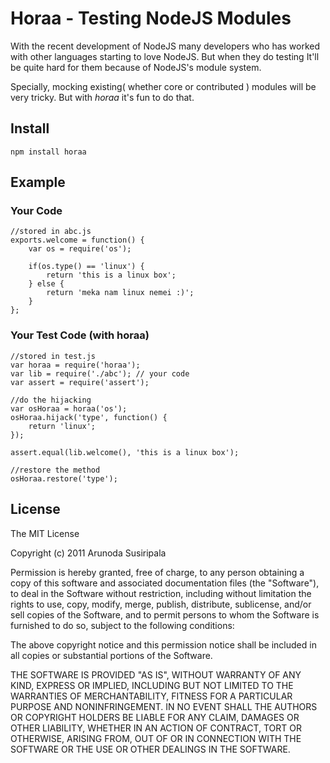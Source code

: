 Horaa - Testing NodeJS Modules
==============================

With the recent development of NodeJS many developers who has worked with other languages starting to love NodeJS. But when they do testing It'll be quite hard for them because of NodeJS's module system.

Specially, mocking existing( whether core or contributed ) modules will be very tricky. But with *horaa* it's fun to do that.

## Install

	npm install horaa

## Example

### Your Code
	
	//stored in abc.js
	exports.welcome = function() {
		var os = require('os');

		if(os.type() == 'linux') {
			return 'this is a linux box';
		} else {
			return 'meka nam linux nemei :)';
		}	
	};
	

### Your Test Code (with horaa)

	//stored in test.js
	var horaa = require('horaa');
	var lib = require('./abc'); // your code
	var assert = require('assert');

	//do the hijacking
	var osHoraa = horaa('os');
	osHoraa.hijack('type', function() {
		return 'linux';
	});

	assert.equal(lib.welcome(), 'this is a linux box');

	//restore the method
	osHoraa.restore('type');

## License

The MIT License

Copyright (c) 2011 Arunoda Susiripala

Permission is hereby granted, free of charge, to any person obtaining a copy
of this software and associated documentation files (the "Software"), to deal
in the Software without restriction, including without limitation the rights
to use, copy, modify, merge, publish, distribute, sublicense, and/or sell
copies of the Software, and to permit persons to whom the Software is
furnished to do so, subject to the following conditions:

The above copyright notice and this permission notice shall be included in
all copies or substantial portions of the Software.

THE SOFTWARE IS PROVIDED "AS IS", WITHOUT WARRANTY OF ANY KIND, EXPRESS OR
IMPLIED, INCLUDING BUT NOT LIMITED TO THE WARRANTIES OF MERCHANTABILITY,
FITNESS FOR A PARTICULAR PURPOSE AND NONINFRINGEMENT. IN NO EVENT SHALL THE
AUTHORS OR COPYRIGHT HOLDERS BE LIABLE FOR ANY CLAIM, DAMAGES OR OTHER
LIABILITY, WHETHER IN AN ACTION OF CONTRACT, TORT OR OTHERWISE, ARISING FROM,
OUT OF OR IN CONNECTION WITH THE SOFTWARE OR THE USE OR OTHER DEALINGS IN
THE SOFTWARE.